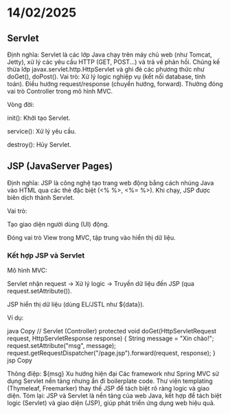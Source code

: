 # 14/02/2025
 ## Servlet
Định nghĩa:
Servlet là các lớp Java chạy trên máy chủ web (như Tomcat, Jetty), xử lý các yêu cầu HTTP (GET, POST...) và trả về phản hồi. Chúng kế thừa lớp javax.servlet.http.HttpServlet và ghi đè các phương thức như doGet(), doPost().
Vai trò: 
Xử lý logic nghiệp vụ (kết nối database, tính toán).
Điều hướng request/response (chuyển hướng, forward).
Thường đóng vai trò Controller trong mô hình MVC.

Vòng đời:

init(): Khởi tạo Servlet.

service(): Xử lý yêu cầu.

destroy(): Hủy Servlet.
 ## JSP (JavaServer Pages)
Định nghĩa:
JSP là công nghệ tạo trang web động bằng cách nhúng Java vào HTML qua các thẻ đặc biệt (<% %>, <%= %>). Khi chạy, JSP được biên dịch thành Servlet.

Vai trò:

Tạo giao diện người dùng (UI) động.

Đóng vai trò View trong MVC, tập trung vào hiển thị dữ liệu.

### Kết hợp JSP và Servlet
Mô hình MVC:

Servlet nhận request → Xử lý logic → Truyền dữ liệu đến JSP (qua request.setAttribute()).

JSP hiển thị dữ liệu (dùng EL/JSTL như ${data}).

Ví dụ:

java
Copy
// Servlet (Controller)
protected void doGet(HttpServletRequest request, HttpServletResponse response) {
String message = "Xin chào!";
request.setAttribute("msg", message);
request.getRequestDispatcher("/page.jsp").forward(request, response);
}
jsp
Copy
<!-- JSP (View) -->
<html>
    <body>Thông điệp: ${msg}</body>
</html>
Xu hướng hiện đại
Các framework như Spring MVC sử dụng Servlet nền tảng nhưng ẩn đi boilerplate code.
Thư viện templating (Thymeleaf, Freemarker) thay thế JSP để tách biệt rõ ràng logic và giao diện.
Tóm lại: JSP và Servlet là nền tảng của web Java, kết hợp để tách biệt logic (Servlet) và giao diện (JSP), giúp phát triển ứng dụng web hiệu quả.